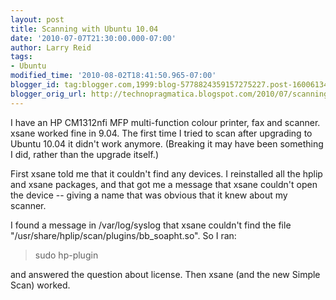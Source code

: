 ```yaml
---
layout: post
title: Scanning with Ubuntu 10.04
date: '2010-07-07T21:30:00.000-07:00'
author: Larry Reid
tags:
- Ubuntu
modified_time: '2010-08-02T18:41:50.965-07:00'
blogger_id: tag:blogger.com,1999:blog-5778824359157275227.post-1600613478688091612
blogger_orig_url: http://technopragmatica.blogspot.com/2010/07/scanning-with-ubuntu-1004.html
---
```


I have an HP CM1312nfi MFP multi-function colour printer, fax and
scanner. xsane worked fine in 9.04. The first time I tried to scan after
upgrading to Ubuntu 10.04 it didn't work anymore. (Breaking it may have
been something I did, rather than the upgrade itself.)  
  
First xsane told me that it couldn't find any devices. I reinstalled all
the hplip and xsane packages, and that got me a message that xsane
couldn't open the device -- giving a name that was obvious that it knew
about my scanner.  
  
I found a message in /var/log/syslog that xsane couldn't find the file
"/usr/share/hplip/scan/plugins/bb\_soapht.so". So I ran:  
<blockquote>sudo hp-plugin</blockquote>and answered the question about
license. Then xsane (and the new Simple Scan) worked.

